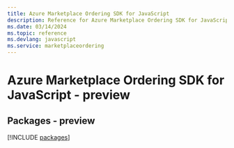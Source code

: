 ```yaml
---
title: Azure Marketplace Ordering SDK for JavaScript
description: Reference for Azure Marketplace Ordering SDK for JavaScript
ms.date: 03/14/2024
ms.topic: reference
ms.devlang: javascript
ms.service: marketplaceordering
---
```

# Azure Marketplace Ordering SDK for JavaScript - preview
## Packages - preview
[!INCLUDE [packages](marketplace-ordering-index.md)]